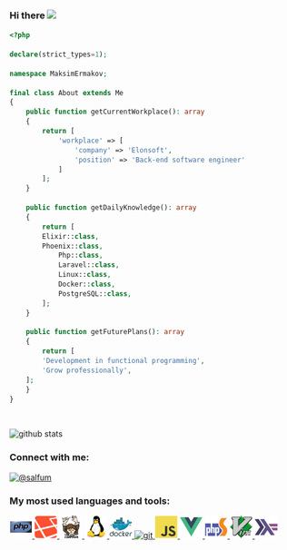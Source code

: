 ### Hi there <img src="https://raw.githubusercontent.com/iampavangandhi/iampavangandhi/master/gifs/Hi.gif" width="30px"></h2>

```php
<?php

declare(strict_types=1);

namespace MaksimErmakov;

final class About extends Me
{
    public function getCurrentWorkplace(): array
    {
        return [
            'workplace' => [
                'company' => 'Elonsoft',
                'position' => 'Back-end software engineer'         
            ]
        ];
    }

    public function getDailyKnowledge(): array
    {
        return [
	    Elixir::class,
	    Phoenix::class,
            Php::class,
            Laravel::class,
            Linux::class,
            Docker::class,
            PostgreSQL::class,
        ];
    }

    public function getFuturePlans(): array
    {
        return [
	    'Development in functional programming',
	    'Grow professionally',
	];
    }
}
```

<br/>

![github stats](https://github-readme-stats.vercel.app/api?username=salfum&show_icons=true&count_private=true)

### Connect with me:
<a href="https://t.me/salfum" target="_blank">
    <img src="https://upload.wikimedia.org/wikipedia/commons/8/82/Telegram_logo.svg" alt="@salfum" width="40" height="40"/>
</a>

### My most used languages and tools:
<p align="left">
    <a href="https://www.php.net" target="_blank">
        <img src="https://raw.githubusercontent.com/devicons/devicon/master/icons/php/php-original.svg" alt="php" width="40" height="40"/>
    </a>
    <a href="https://laravel.com/" target="_blank">
        <img src="https://raw.githubusercontent.com/devicons/devicon/master/icons/laravel/laravel-plain.svg" alt="laravel" width="40" height="40"/>
    </a>
    <a href="https://getcomposer.org/" target="_blank">
        <img src="https://raw.githubusercontent.com/devicons/devicon/master/icons/composer/composer-original.svg" alt="composer" width="40" height="40"/>
    </a>
    <a href="https://www.linux.org/" target="_blank">
        <img src="https://raw.githubusercontent.com/devicons/devicon/master/icons/linux/linux-original.svg" alt="linux" width="40" height="40"/>
    </a>
    <a href="https://www.docker.com/" target="_blank">
        <img src="https://raw.githubusercontent.com/devicons/devicon/master/icons/docker/docker-original-wordmark.svg" alt="docker" width="40" height="40"/>
    </a>
    <a href="https://git-scm.com/" target="_blank">
        <img src="https://www.vectorlogo.zone/logos/git-scm/git-scm-icon.svg" alt="git" width="40" height="40"/>
    </a> 
    <a href="https://www.javascript.com/" target="_blank">
        <img src="https://raw.githubusercontent.com/devicons/devicon/master/icons/javascript/javascript-original.svg" alt="javascript" width="40" height="40"/>
    </a>
    <a href="https://vuejs.org/" target="_blank">
        <img src="https://raw.githubusercontent.com/devicons/devicon/master/icons/vuejs/vuejs-original.svg" alt="vuejs" width="40" height="40"/>
    </a>
    <a href="https://www.jetbrains.com/phpstorm/" target="_blank">
        <img src="https://raw.githubusercontent.com/devicons/devicon/master/icons/phpstorm/phpstorm-original.svg" alt="phpstorm" width="40" height="40"/>
    </a>
    <a href="https://neovim.io/" target="_blank">
        <img src="https://raw.githubusercontent.com/devicons/devicon/master/icons/vim/vim-original.svg" alt="neovim" width="40" height="40"/>
    </a>
    <a href="https://www.haskell.org/" target="_blank">
        <img src="https://raw.githubusercontent.com/devicons/devicon/master/icons/haskell/haskell-original.svg" alt="haskell" width="40" height="40"/>
    </a>
</p>
